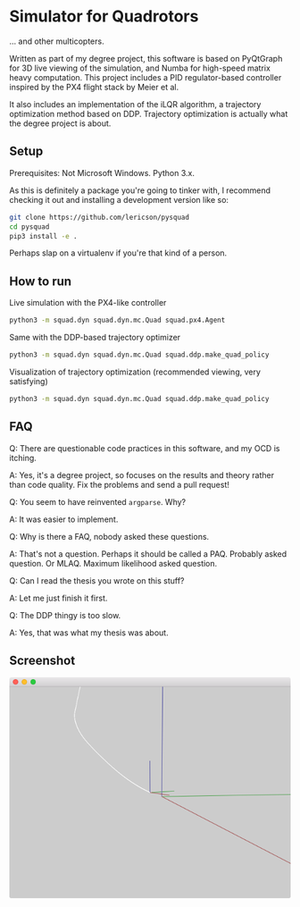 # Simulator for Quadrotors

... and other multicopters.

Written as part of my degree project, this software is based on PyQtGraph for
3D live viewing of the simulation, and Numba for high-speed matrix heavy
computation. This project includes a PID regulator-based controller inspired by
the PX4 flight stack by Meier et al.

It also includes an implementation of the iLQR algorithm, a trajectory
optimization method based on DDP. Trajectory optimization is actually what the
degree project is about.

## Setup

Prerequisites: Not Microsoft Windows. Python 3.x.

As this is definitely a package you're going to tinker with, I recommend
checking it out and installing a development version like so:

```sh
git clone https://github.com/lericson/pysquad
cd pysquad
pip3 install -e .
```

Perhaps slap on a virtualenv if you're that kind of a person.

## How to run

Live simulation with the PX4-like controller


```sh
python3 -m squad.dyn squad.dyn.mc.Quad squad.px4.Agent
```

Same with the DDP-based trajectory optimizer

```sh
python3 -m squad.dyn squad.dyn.mc.Quad squad.ddp.make_quad_policy
```

Visualization of trajectory optimization (recommended viewing, very satisfying)

```sh
python3 -m squad.dyn squad.dyn.mc.Quad squad.ddp.make_quad_policy
```

## FAQ

Q: There are questionable code practices in this software, and my OCD is itching.

A: Yes, it's a degree project, so focuses on the results and theory rather than
code quality. Fix the problems and send a pull request!

Q: You seem to have reinvented `argparse`. Why?

A: It was easier to implement.

Q: Why is there a FAQ, nobody asked these questions.

A: That's not a question. Perhaps it should be called a PAQ. Probably asked
question. Or MLAQ. Maximum likelihood asked question.

Q: Can I read the thesis you wrote on this stuff?

A: Let me just finish it first.

Q: The DDP thingy is too slow.

A: Yes, that was what my thesis was about.

## Screenshot

![Screenshot](screenshot.png)
